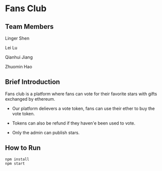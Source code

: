 # Fans Club


## Team Members
Linger Shen

Lei Lu

Qianhui Jiang

Zhuomin Hao

## Brief Introduction
Fans club is a platform where fans can vote for their favorite stars with gifts exchanged by ethereum.

- Our platform delievers a vote token, fans can use their ether to buy the vote token. 

- Tokens can also be refund if they haven'e been used to vote.

- Only the admin can publish stars.

 

## How to Run 
```shell
npm install
npm start
```
